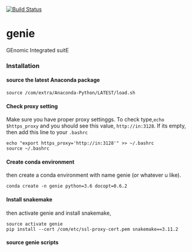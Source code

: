 [![Build Status](https://travis-ci.org/drveera/genie.svg?branch=master)](https://travis-ci.org/drveera/genie)
# genie
GEnomic Integrated suitE
### Installation

#### source the latest Anaconda package 
```
source /com/extra/Anaconda-Python/LATEST/load.sh
```

#### Check proxy setting
Make sure you have proper proxy settinggs. To check type,`echo $https_proxy` and you should see this value, `http://in:3128`. If its empty, then add this line to your `.bashrc`

```
echo "export https_proxy='http://in:3128'" >> ~/.bashrc
source ~/.bashrc
```
#### Create conda environment 
then create a conda environment with name genie (or whatever u like). 

```
conda create -n genie python=3.6 docopt=0.6.2 
```
#### Install snakemake 
then activate genie and install snakemake, 

```
source activate genie 
pip install --cert /com/etc/ssl-proxy-cert.pem snakemake==3.11.2
```

#### source genie scripts 

```

```

